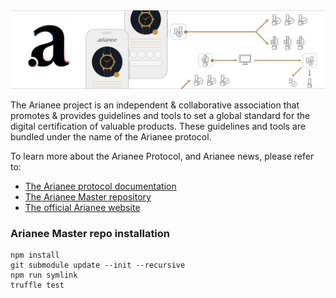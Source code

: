 
<img src="https://github.com/Arianee/ArianeeMaster/raw/master/assets/cover.png" />


The Arianee project is an independent & collaborative association that promotes & provides guidelines and tools to set a global standard for the digital certification of valuable products. These guidelines and tools are bundled under the name of the Arianee protocol.

To learn more about the Arianee Protocol, and Arianee news, please refer to:
* [The Arianee protocol documentation](https://docs.arianee.org/docs/introduction)
* [The Arianee Master repository](https://github.com/Arianee/ArianeeMaster)
* [The official Arianee website](https://arianee.org/)

### Arianee Master repo installation

```
npm install
git submodule update --init --recursive
npm run symlink
truffle test 
```
